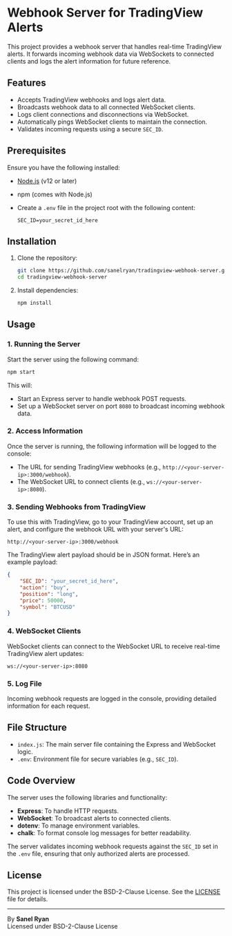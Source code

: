 # Webhook Server for TradingView Alerts

This project provides a webhook server that handles real-time TradingView alerts. It forwards incoming webhook data via WebSockets to connected clients and logs the alert information for future reference.

## Features

-   Accepts TradingView webhooks and logs alert data.
-   Broadcasts webhook data to all connected WebSocket clients.
-   Logs client connections and disconnections via WebSocket.
-   Automatically pings WebSocket clients to maintain the connection.
-   Validates incoming requests using a secure `SEC_ID`.

## Prerequisites

Ensure you have the following installed:

-   [Node.js](https://nodejs.org/) (v12 or later)
-   npm (comes with Node.js)
-   Create a `.env` file in the project root with the following content:

    ```plaintext
    SEC_ID=your_secret_id_here
    ```

## Installation

1. Clone the repository:

    ```bash
    git clone https://github.com/sanelryan/tradingview-webhook-server.git
    cd tradingview-webhook-server
    ```

2. Install dependencies:

    ```bash
    npm install
    ```

## Usage

### 1. Running the Server

Start the server using the following command:

```bash
npm start
```

This will:

-   Start an Express server to handle webhook POST requests.
-   Set up a WebSocket server on port `8080` to broadcast incoming webhook data.

### 2. Access Information

Once the server is running, the following information will be logged to the console:

-   The URL for sending TradingView webhooks (e.g., `http://<your-server-ip>:3000/webhook`).
-   The WebSocket URL to connect clients (e.g., `ws://<your-server-ip>:8080`).

### 3. Sending Webhooks from TradingView

To use this with TradingView, go to your TradingView account, set up an alert, and configure the webhook URL with your server's URL:

```plaintext
http://<your-server-ip>:3000/webhook
```

The TradingView alert payload should be in JSON format. Here’s an example payload:

```json
{
	"SEC_ID": "your_secret_id_here",
	"action": "buy",
	"position": "long",
	"price": 50000,
	"symbol": "BTCUSD"
}
```

### 4. WebSocket Clients

WebSocket clients can connect to the WebSocket URL to receive real-time TradingView alert updates:

```plaintext
ws://<your-server-ip>:8080
```

### 5. Log File

Incoming webhook requests are logged in the console, providing detailed information for each request.

## File Structure

-   `index.js`: The main server file containing the Express and WebSocket logic.
-   `.env`: Environment file for secure variables (e.g., `SEC_ID`).

## Code Overview

The server uses the following libraries and functionality:

-   **Express**: To handle HTTP requests.
-   **WebSocket**: To broadcast alerts to connected clients.
-   **dotenv**: To manage environment variables.
-   **chalk**: To format console log messages for better readability.

The server validates incoming webhook requests against the `SEC_ID` set in the `.env` file, ensuring that only authorized alerts are processed.

## License

This project is licensed under the BSD-2-Clause License. See the [LICENSE](LICENSE) file for details.

---

By **Sanel Ryan**  
Licensed under BSD-2-Clause License
